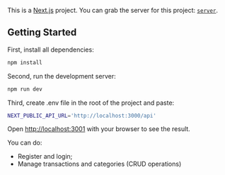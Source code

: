 This is a [Next.js](https://nextjs.org/) project.
You can grab the server for this project: [`server`](https://github.com/underwhot/money-manager-server).

## Getting Started

First, install all dependencies:

```bash
npm install
```

Second, run the development server:

```bash
npm run dev
```

Third, create .env file in the root of the project and paste:

```bash
NEXT_PUBLIC_API_URL='http://localhost:3000/api'
```

Open [http://localhost:3001](http://localhost:3001) with your browser to see the result.

You can do:
- Register and login;
- Manage transactions and categories (CRUD operations)
